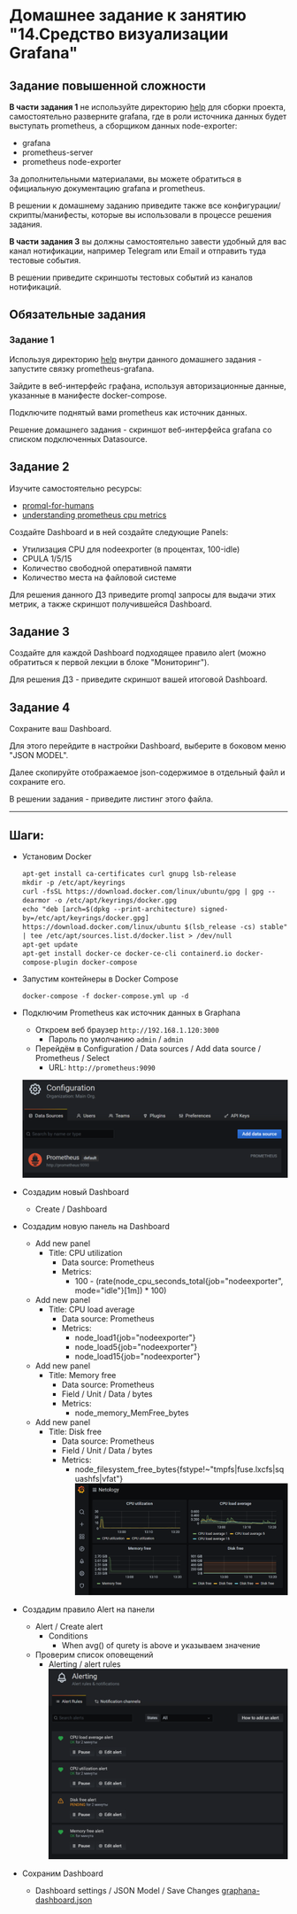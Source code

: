 # Домашнее задание к занятию "14.Средство визуализации Grafana"

## Задание повышенной сложности

**В части задания 1** не используйте директорию [help](./help) для сборки проекта, самостоятельно разверните grafana, где в 
роли источника данных будет выступать prometheus, а сборщиком данных node-exporter:
- grafana
- prometheus-server
- prometheus node-exporter

За дополнительными материалами, вы можете обратиться в официальную документацию grafana и prometheus.

В решении к домашнему заданию приведите также все конфигурации/скрипты/манифесты, которые вы 
использовали в процессе решения задания.

**В части задания 3** вы должны самостоятельно завести удобный для вас канал нотификации, например Telegram или Email
и отправить туда тестовые события.

В решении приведите скриншоты тестовых событий из каналов нотификаций.

## Обязательные задания

### Задание 1
Используя директорию [help](./help) внутри данного домашнего задания - запустите связку prometheus-grafana.

Зайдите в веб-интерфейс графана, используя авторизационные данные, указанные в манифесте docker-compose.

Подключите поднятый вами prometheus как источник данных.

Решение домашнего задания - скриншот веб-интерфейса grafana со списком подключенных Datasource.

## Задание 2
Изучите самостоятельно ресурсы:
- [promql-for-humans](https://timber.io/blog/promql-for-humans/#cpu-usage-by-instance)
- [understanding prometheus cpu metrics](https://www.robustperception.io/understanding-machine-cpu-usage)

Создайте Dashboard и в ней создайте следующие Panels:
- Утилизация CPU для nodeexporter (в процентах, 100-idle)
- CPULA 1/5/15
- Количество свободной оперативной памяти
- Количество места на файловой системе

Для решения данного ДЗ приведите promql запросы для выдачи этих метрик, а также скриншот получившейся Dashboard.

## Задание 3
Создайте для каждой Dashboard подходящее правило alert (можно обратиться к первой лекции в блоке "Мониторинг").

Для решения ДЗ - приведите скриншот вашей итоговой Dashboard.

## Задание 4
Сохраните ваш Dashboard.

Для этого перейдите в настройки Dashboard, выберите в боковом меню "JSON MODEL".

Далее скопируйте отображаемое json-содержимое в отдельный файл и сохраните его.

В решении задания - приведите листинг этого файла.

---

## Шаги:

- Установим Docker  
    ```
    apt-get install ca-certificates curl gnupg lsb-release
    mkdir -p /etc/apt/keyrings
    curl -fsSL https://download.docker.com/linux/ubuntu/gpg | gpg --dearmor -o /etc/apt/keyrings/docker.gpg
    echo "deb [arch=$(dpkg --print-architecture) signed-by=/etc/apt/keyrings/docker.gpg] https://download.docker.com/linux/ubuntu $(lsb_release -cs) stable" | tee /etc/apt/sources.list.d/docker.list > /dev/null
    apt-get update
    apt-get install docker-ce docker-ce-cli containerd.io docker-compose-plugin docker-compose
    ```
- Запустим контейнеры в Docker Compose
    ```
    docker-compose -f docker-compose.yml up -d
    ```
- Подключим Prometheus как источник данных в Graphana
    - Откроем веб браузер `http://192.168.1.120:3000`
        - Пароль по умолчанию `admin` / `admin`
    - Перейдём в Configuration / Data sources / Add data source / Prometheus / Select
        - URL: `http://prometheus:9090`

    ![10-03-01.png](10-03-01.png)
- Создадим новый Dashboard
    - Create / Dashboard
- Создадим новую панель на Dashboard
    - Add new panel
        - Title: CPU utilization
            - Data source: Prometheus
            - Metrics:
                - 100 - (rate(node_cpu_seconds_total{job="nodeexporter", mode="idle"}[1m]) * 100)
    - Add new panel
        - Title: CPU load average
            - Data source: Prometheus
            - Metrics:
                - node_load1{job="nodeexporter"}
                - node_load5{job="nodeexporter"}
                - node_load15{job="nodeexporter"}
    - Add new panel
        - Title: Memory free
            - Data source: Prometheus
            - Field / Unit / Data / bytes
            - Metrics:
                - node_memory_MemFree_bytes
    - Add new panel
        - Title: Disk free
            - Data source: Prometheus
            - Field / Unit / Data / bytes
            - Metrics:
                - node_filesystem_free_bytes{fstype!~"tmpfs|fuse.lxcfs|squashfs|vfat"}
    ![10-03-02.png](10-03-02.png)
- Создадим правило Alert на панели
    - Alert / Create alert 
        - Conditions
            - When avg() of qurety is above и указываем значение
    - Проверим список оповещений
        - Alerting / alert rules
    ![10-03-03.png](10-03-03.png)
- Сохраним Dashboard
    - Dashboard settings / JSON Model / Save Changes
    [graphana-dashboard.json](graphana-dashboard.json)

